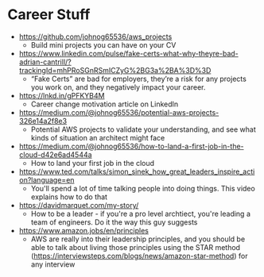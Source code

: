 # Career Stuff

* https://github.com/johnog65536/aws_projects
  * Build mini projects you can have on your CV  
* https://www.linkedin.com/pulse/fake-certs-what-why-theyre-bad-adrian-cantrill/?trackingId=mhPRoSGnRSmICZyG%2BG3a%2BA%3D%3D
  * “Fake Certs” are bad for employers, they’re a risk for any projects you work on, and they negatively impact your career. 
* https://lnkd.in/gPFKYB4M
  * Career change motivation article on LinkedIn
* https://medium.com/@johnog65536/potential-aws-projects-326e14a2f8e3
  * Potential AWS projects to validate your understanding, and see what kinds of situation an architect might face
* https://medium.com/@johnog65536/how-to-land-a-first-job-in-the-cloud-d42e6ad4544a
  * How to land your first job in the cloud 
* https://www.ted.com/talks/simon_sinek_how_great_leaders_inspire_action?language=en
  * You'll spend a lot of time talking people into doing things. This video explains how to do that
* https://davidmarquet.com/my-story/
  *  How to be a leader - if you're a pro level archtiect, you're leading a team of engineers. Do it the way this guy suggests
* https://www.amazon.jobs/en/principles
  * AWS are really into their leadership principles, and you should be able to talk about living those principles using the STAR method (https://interviewsteps.com/blogs/news/amazon-star-method) for any interview 
  
